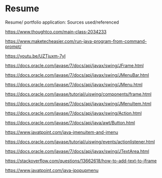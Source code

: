 # Resume
Resume/ portfolio application:
Sources used/referenced

https://www.thoughtco.com/main-class-2034233

https://www.maketecheasier.com/run-java-program-from-command-prompt/

https://youtu.be/UZTjuxm-7yI

https://docs.oracle.com/javase/7/docs/api/javax/swing/JFrame.html

https://docs.oracle.com/javase/7/docs/api/javax/swing/JMenuBar.html

https://docs.oracle.com/javase/7/docs/api/javax/swing/JMenu.html

https://docs.oracle.com/javase/tutorial/uiswing/components/frame.html

https://docs.oracle.com/javase/7/docs/api/javax/swing/JMenuItem.html

https://docs.oracle.com/javase/7/docs/api/javax/swing/Action.html

https://docs.oracle.com/javase/7/docs/api/java/awt/Button.html

https://www.javatpoint.com/java-jmenuitem-and-jmenu

https://docs.oracle.com/javase/tutorial/uiswing/events/actionlistener.html

https://docs.oracle.com/javase/7/docs/api/javax/swing/JTextArea.html

https://stackoverflow.com/questions/13662618/how-to-add-text-to-jframe

https://www.javatpoint.com/java-jpopupmenu